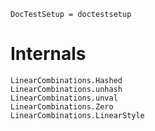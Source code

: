 ```@meta
DocTestSetup = doctestsetup
```

# Internals

```@docs
LinearCombinations.Hashed
LinearCombinations.unhash
LinearCombinations.unval
LinearCombinations.Zero
LinearCombinations.LinearStyle
```
